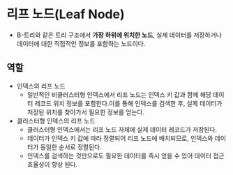 # 리프 노드(Leaf Node)
- B-트리와 같은 트리 구조에서 **가장 하위에 위치한 노드**, 실제 데이터를 저장하거나 데이터에 대한 직접적인 정보를 포함하는 노드이다.

## 역할
- 인덱스의 리프 노드
	- 일반적인 비클러스터형 인덱스에서 리프 노드는 인덱스 키 값과 함께 해당 데이터 레코드 위치 정보를 포함한다.이를 통해 인덱스를 검색한 후, 실제 데이터가 저장된 위치를 찾아가서 필요한 정보를 얻는다.
- 클러스터형 인덱스의 리프 노드
	- 클러스터형 인덱스에서는 리프 노드 자체에 실제 데이터 레코드가 저장된다. 
	- 데이터가 인덱스 키 값에 따라 정렬되어 리프 노드에 배치되므로, 인덱스와 데이터가 동일한 순서로 정렬된다.
	- 인덱스를 검색하는 것만으로도 필요한 데이터를 즉시 얻을 수 있어 데이터 접근 효율성이 향상 된다.